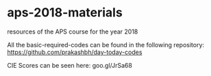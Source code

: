 # aps-2018-materials
resources of the APS course for the year 2018

All the basic-required-codes can be found in the following repository:
https://github.com/prakashbh/day-today-codes

CIE Scores can be seen here:
goo.gl/JrSa68
